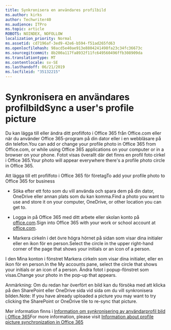 ```yaml
---
title: Synkronisera en användares profilbild
ms.author: kirks
author: Techwriter40
ms.audience: ITPro
ms.topic: article
ROBOTS: NOINDEX, NOFOLLOW
localization_priority: Normal
ms.assetid: cd7196af-3ed9-42e6-b594-f51ad265fd63
ms.openlocfilehash: 98acd5e40ae913e8804241498fa23c34fc36673c
ms.sourcegitcommit: 8b200a117fa8932f11fc649560496ffb308909da
ms.translationtype: MT
ms.contentlocale: sv-SE
ms.lasthandoff: 06/21/2019
ms.locfileid: "35132215"
---
```

# <a name="sync-a-users-profile-picture"></a><span data-ttu-id="99b55-102">Synkronisera en användares profilbild</span><span class="sxs-lookup"><span data-stu-id="99b55-102">Sync a user's profile picture</span></span>

<span data-ttu-id="99b55-103">Du kan lägga till eller ändra ditt profilfoto i Office 365 från Office.com eller när du använder Office 365-program på din dator eller i en webbläsare på din telefon.</span><span class="sxs-lookup"><span data-stu-id="99b55-103">You can add or change your profile photo in Office 365 from Office.com, or while using Office 365 applications on your computer or in a browser on your phone.</span></span> <span data-ttu-id="99b55-104">Fotot visas överallt där det finns en profil foto cirkel i Office 365.</span><span class="sxs-lookup"><span data-stu-id="99b55-104">Your photo will appear everywhere there's a profile photo circle in Office 365.</span></span>

<span data-ttu-id="99b55-105">Att lägga till ett profilfoto i Office 365 för företag</span><span class="sxs-lookup"><span data-stu-id="99b55-105">To add your profile photo to Office 365 for business</span></span>

- <span data-ttu-id="99b55-106">Söka efter ett foto som du vill använda och spara dem på din dator, OneDrive eller annan plats som du kan komma.</span><span class="sxs-lookup"><span data-stu-id="99b55-106">Find a photo you want to use and store it on your computer, OneDrive, or other location you can get to.</span></span>

- <span data-ttu-id="99b55-107">Logga in på Office 365 med ditt arbete eller skolan konto på [office.com](http://www.office.com).</span><span class="sxs-lookup"><span data-stu-id="99b55-107">Sign into Office 365 with your work or school account at [office.com](http://www.office.com).</span></span>

- <span data-ttu-id="99b55-108">Markera cirkeln i det övre högra hörnet på sidan som visar dina initialer eller en ikon för en person.</span><span class="sxs-lookup"><span data-stu-id="99b55-108">Select the circle in the upper right-hand corner of the page that shows your initials or an icon of a person.</span></span>

<span data-ttu-id="99b55-109">I den Mina konton i fönstret Markera cirkeln som visar dina initialer, eller en ikon för en person.</span><span class="sxs-lookup"><span data-stu-id="99b55-109">In the My accounts pane, select the circle that shows your initials or an icon of a person.</span></span> <span data-ttu-id="99b55-110">Ändra fotot i popup-fönstret som visas.</span><span class="sxs-lookup"><span data-stu-id="99b55-110">Change your photo in the pop-up that appears.</span></span>

<span data-ttu-id="99b55-111">Anmärkning: Om du redan har överfört en bild kan du försöka med att klicka på den SharePoint eller OneDrive sida vid sida om du vill synkronisera bilden.</span><span class="sxs-lookup"><span data-stu-id="99b55-111">Note: If you have already uploaded a picture you may want to try clicking the SharePoint or OneDrive tile to re-sync that picture.</span></span>

<span data-ttu-id="99b55-112">Mer information finns i [Information om synkronisering av användarprofil bild i Office 365](https://support.office.com/article/information-about-profile-picture-synchronization-in-office-365-20594d76-d054-4af4-a660-401133e3d48a?ui=en-US&amp;rs=en-US&amp;ad=US)</span><span class="sxs-lookup"><span data-stu-id="99b55-112">For more information, please visit [Information about profile picture synchronization in Office 365](https://support.office.com/article/information-about-profile-picture-synchronization-in-office-365-20594d76-d054-4af4-a660-401133e3d48a?ui=en-US&amp;rs=en-US&amp;ad=US)</span></span>

